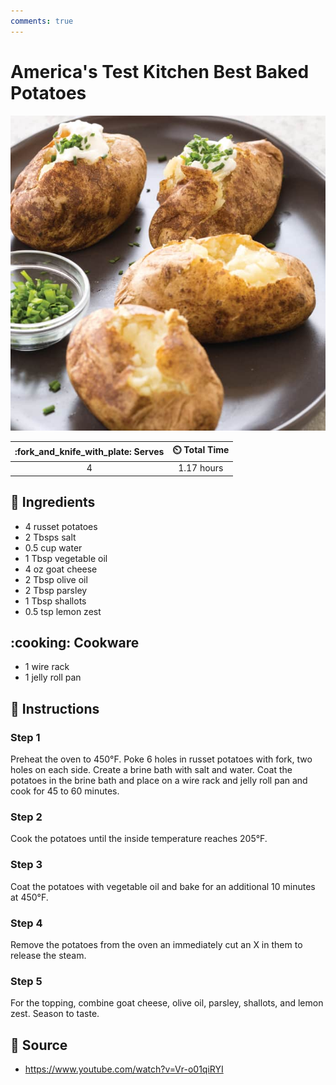 ```yaml
---
comments: true
---
```

# America's Test Kitchen Best Baked Potatoes

![America's Test Kitchen Best Baked Potatoes](../assets/images/america's-test-kitchen-best-baked-potatoes.jpg)

| :fork_and_knife_with_plate: Serves | :timer_clock: Total Time |
|:----------------------------------:|:-----------------------: |
| 4 | 1.17 hours |

## :salt: Ingredients

- 4 russet potatoes
- 2 Tbsps salt
- 0.5 cup water
- 1 Tbsp vegetable oil
- 4 oz goat cheese
- 2 Tbsp olive oil
- 2 Tbsp parsley
- 1 Tbsp shallots
- 0.5 tsp lemon zest

## :cooking: Cookware

- 1 wire rack
- 1 jelly roll pan

## :pencil: Instructions

### Step 1

Preheat the oven to 450°F. Poke 6 holes in russet potatoes with fork, two holes on each side. Create a brine bath with
salt and water. Coat the potatoes in the brine bath and place on a wire rack and jelly roll pan and cook for 45 to 60
minutes.

### Step 2

Cook the potatoes until the inside temperature reaches 205°F.

### Step 3

Coat the potatoes with vegetable oil and bake for an additional 10 minutes at 450°F.

### Step 4

Remove the potatoes from the oven an immediately cut an X in them to release the steam.

### Step 5

For the topping, combine goat cheese, olive oil, parsley, shallots, and lemon zest. Season to taste.

## :link: Source

- <https://www.youtube.com/watch?v=Vr-o01qiRYI>
